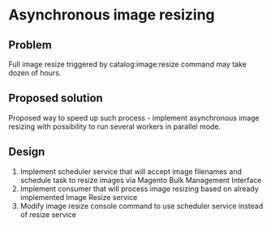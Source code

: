 # Asynchronous image resizing

## Problem

Full image resize triggered by catalog:image:resize command may take dozen of hours.

## Proposed solution
 
Proposed way to speed up such process - implement asynchronous image resizing 
with possibility to run several workers in parallel mode.

## Design

1) Implement scheduler service that will accept image filenames and schedule task to resize images via Magento Bulk Management Interface
2) Implement consumer that will process image resizing based on already implemented Image Resize service
3) Modify image resize console command to use scheduler service instead of resize service
   